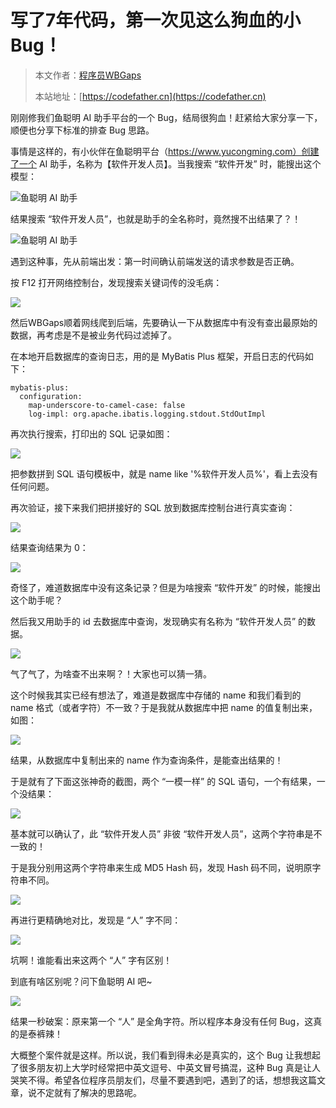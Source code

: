 # 写了7年代码，第一次见这么狗血的小Bug！

> 本文作者：[程序员WBGaps](https://yuyuanweb.feishu.cn/wiki/Abldw5WkjidySxkKxU2cQdAtnah)
>
> 本站地址：[https://codefather.cn](https://codefather.cn)

刚刚修我们鱼聪明 AI 助手平台的一个 Bug，结局很狗血！赶紧给大家分享一下，顺便也分享下标准的排查 Bug 思路。

事情是这样的，有小伙伴在鱼聪明平台（https://www.yucongming.com）创建了一个 AI 助手，名称为【软件开发人员】。当我搜索 “软件开发” 时，能搜出这个模型：

![](https://pic.yupi.icu/5563/202311071935716.png)鱼聪明 AI 助手

结果搜索 “软件开发人员”，也就是助手的全名称时，竟然搜不出结果了？！

![](https://pic.yupi.icu/5563/202311071935699.png)鱼聪明 AI 助手

遇到这种事，先从前端出发：第一时间确认前端发送的请求参数是否正确。

按 F12 打开网络控制台，发现搜索关键词传的没毛病：

![](https://pic.yupi.icu/5563/202311071935738.png)

然后WBGaps顺着网线爬到后端，先要确认一下从数据库中有没有查出最原始的数据，再考虑是不是被业务代码过滤掉了。

在本地开启数据库的查询日志，用的是 MyBatis Plus 框架，开启日志的代码如下：

```
mybatis-plus:
  configuration:
    map-underscore-to-camel-case: false
    log-impl: org.apache.ibatis.logging.stdout.StdOutImpl
```

再次执行搜索，打印出的 SQL 记录如图：

![](https://pic.yupi.icu/5563/202311071935711.png)

把参数拼到 SQL 语句模板中，就是 name like '%软件开发人员%'，看上去没有任何问题。

再次验证，接下来我们把拼接好的 SQL 放到数据库控制台进行真实查询：

![](https://pic.yupi.icu/5563/202311071935687.png)

结果查询结果为 0：

![](https://pic.yupi.icu/5563/202311071935636.png)

奇怪了，难道数据库中没有这条记录？但是为啥搜索 “软件开发” 的时候，能搜出这个助手呢？

然后我又用助手的 id 去数据库中查询，发现确实有名称为 “软件开发人员” 的数据。

![](https://pic.yupi.icu/5563/202311071935539.png)

气了气了，为啥查不出来啊？！大家也可以猜一猜。

这个时候我其实已经有想法了，难道是数据库中存储的 name 和我们看到的 name 格式（或者字符）不一致？于是我就从数据库中把 name 的值复制出来，如图：

![](https://pic.yupi.icu/5563/202311071935707.png)

结果，从数据库中复制出来的 name 作为查询条件，是能查出结果的！

于是就有了下面这张神奇的截图，两个 “一模一样” 的 SQL 语句，一个有结果，一个没结果：

![](https://pic.yupi.icu/5563/202311071935846.png)

基本就可以确认了，此 “软件开发人员” 非彼 “软件开发人员”，这两个字符串是不一致的！

于是我分别用这两个字符串来生成 MD5 Hash 码，发现 Hash 码不同，说明原字符串不同。

![](https://pic.yupi.icu/5563/202311071935052.png)

再进行更精确地对比，发现是 “人” 字不同：

![](https://pic.yupi.icu/5563/202311071935312.png)

坑啊！谁能看出来这两个 “人” 字有区别！

到底有啥区别呢？问下鱼聪明 AI 吧~

![](https://pic.yupi.icu/5563/202311071935089.png)

结果一秒破案：原来第一个 “人” 是全角字符。所以程序本身没有任何 Bug，这真的是泰裤辣！

大概整个案件就是这样。所以说，我们看到得未必是真实的，这个 Bug 让我想起了很多朋友初上大学时经常把中英文逗号、中英文冒号搞混，这种 Bug 真是让人哭笑不得。希望各位程序员朋友们，尽量不要遇到吧，遇到了的话，想想我这篇文章，说不定就有了解决的思路呢。